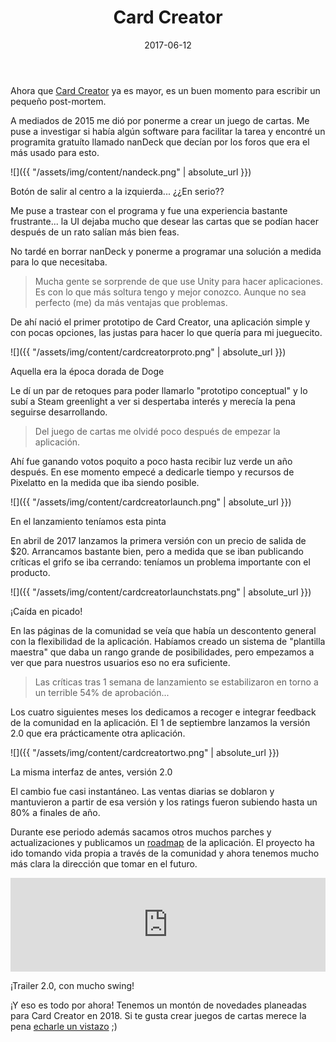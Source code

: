 ﻿---
layout: post
title: Card Creator
date: 2017-06-12
description: Post-mortem del editor de cartas
img: assets/img/cover/cardcreator.png
tags: [Postmortems, Proyectos]
words: 2 minutos
status: published
---
Ahora que [Card Creator](http://store.steampowered.com/app/523600/Card_Creator/) ya es mayor, es un buen momento para escribir un pequeño post-mortem.

A mediados de 2015 me dió por ponerme a crear un juego de cartas. Me puse a investigar si había algún software para facilitar la tarea y encontré un programita gratuíto llamado nanDeck que decían por los foros que era el más usado para esto.

![]({{ "/assets/img/content/nandeck.png" | absolute_url }})
<p class="image-caption">Botón de salir al centro a la izquierda... ¿¿En serio??</p>

Me puse a trastear con el programa y fue una experiencia bastante frustrante... la UI dejaba mucho que desear las cartas que se podían hacer después de un rato salían más bien feas.

No tardé en borrar nanDeck y ponerme a programar una solución a medida para lo que necesitaba.
<blockquote>
Mucha gente se sorprende de que use Unity para hacer aplicaciones. Es con lo que más soltura tengo y mejor conozco. Aunque no sea perfecto (me) da más ventajas que problemas.
</blockquote>
De ahí nació el primer prototipo de Card Creator, una aplicación simple y con pocas opciones, las justas para hacer lo que quería para mi jueguecito.

![]({{ "/assets/img/content/cardcreatorproto.png" | absolute_url }})
<p class="image-caption">Aquella era la época dorada de Doge</p>

Le dí un par de retoques para poder llamarlo "prototipo conceptual" y lo subí a Steam greenlight a ver si despertaba interés y merecía la pena seguirse desarrollando.

<blockquote>
Del juego de cartas me olvidé poco después de empezar la aplicación.
</blockquote>

Ahí fue ganando votos poquito a poco hasta recibir luz verde un año después. En ese momento empecé a dedicarle tiempo y recursos de Pixelatto en la medida que iba siendo posible.

![]({{ "/assets/img/content/cardcreatorlaunch.png" | absolute_url }})
<p class="image-caption">En el lanzamiento teníamos esta pinta</p>

En abril de 2017 lanzamos la primera versión con un precio de salida de $20. Arrancamos bastante bien, pero a medida que se iban publicando críticas el grifo se iba cerrando: teníamos un problema importante con el producto.

![]({{ "/assets/img/content/cardcreatorlaunchstats.png" | absolute_url }})
<p class="image-caption">¡Caída en picado!</p>

En las páginas de la comunidad se veía que había un descontento general con la flexibilidad de la aplicación. Habíamos creado un sistema de "plantilla maestra" que daba un rango grande de posibilidades, pero empezamos a ver que para nuestros usuarios eso no era suficiente.

<blockquote>
Las críticas tras 1 semana de lanzamiento se estabilizaron en torno a un terrible 54% de aprobación...
</blockquote>

Los cuatro siguientes meses los dedicamos a recoger e integrar feedback de la comunidad en la aplicación. El 1 de septiembre lanzamos la versión 2.0 que era prácticamente otra aplicación.

![]({{ "/assets/img/content/cardcreatortwo.png" | absolute_url }})
<p class="image-caption">La misma interfaz de antes, versión 2.0</p>

El cambio fue casi instantáneo. Las ventas diarias se doblaron y mantuvieron a partir de esa versión y los ratings fueron subiendo hasta un 80% a finales de año.

Durante ese periodo además sacamos otros muchos parches y actualizaciones y publicamos un [roadmap](https://trello.com/b/WxLZOIDR/card-creator) de la aplicación. El proyecto ha ido tomando vida propia a través de la comunidad y ahora tenemos mucho más clara la dirección que tomar en el futuro.

<div class="video-container">
  <iframe style="width: 100%;" src="https://www.youtube.com/embed/liMw3yfeTdo" frameborder="0" gesture="media" allow="encrypted-media" allowfullscreen></iframe>
</div>
<p class="image-caption">¡Trailer 2.0, con mucho swing!</p>

¡Y eso es todo por ahora! Tenemos un montón de novedades planeadas para Card Creator en 2018. Si te gusta crear juegos de cartas merece la pena [echarle un vistazo](http://store.steampowered.com/app/523600/Card_Creator/) ;)
